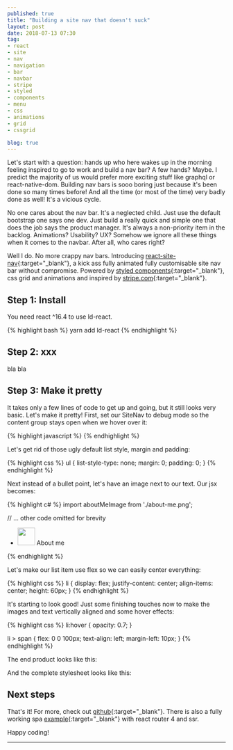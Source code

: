 ```yaml
---
published: true
title: "Building a site nav that doesn't suck"
layout: post
date: 2018-07-13 07:30
tag:
- react
- site
- nav
- navigation
- bar
- navbar
- stripe
- styled
- components
- menu
- css
- animations
- grid
- cssgrid

blog: true
---
```

Let's start with a question: hands up who here wakes up in the morning feeling inspired to go to work and build a nav bar?
A few hands? Maybe. I predict the majority of us would prefer more exciting stuff like graphql or react-native-dom.
Building nav bars is sooo boring just because it's been done so many times before! And all the time (or most of the time) very
badly done as well! It's a vicious cycle. 

No one cares about the nav bar. It's a neglected child. Just use the default bootstrap
one says one dev. Just build a really quick and simple one that does the job says the product manager. It's always a non-priority
item in the backlog. Animations? Usability? UX? Somehow we ignore all these things when it comes to the navbar. 
After all, who cares right?

Well I do. No more crappy nav bars. Introducing [react-site-nav](https://github.com/yusinto/react-site-nav){:target="_blank"},
a kick ass fully animated fully customisable site nav bar without compromise. Powered by [styled components](https://www.styled-components.com/){:target="_blank"},
css grid and animations and inspired by [stripe.com](https://stripe.com){:target="_blank"}.

##

## Step 1: Install

You need react ^16.4 to use ld-react.

{% highlight bash %}
yarn add ld-react
{% endhighlight %}

## Step 2: xxx

bla bla
 
## Step 3: Make it pretty

It takes only a few lines of code to get up and going, but it still looks very basic. 
Let's make it pretty! First, set our SiteNav to debug mode so the content group stays open
when we hover over it:

{% highlight javascript %}
<SiteNav debug={true}>
{% endhighlight %}

Let's get rid of those ugly default list style, margin and padding:

{% highlight css %}
ul {
  list-style-type: none;
  margin: 0;
  padding: 0;
}
{% endhighlight %}

Next instead of a bullet point, let's have an image next to our text. Our jsx becomes:

{% highlight c# %}
import aboutMeImage from './about-me.png';

  // ... other code omitted for brevity
  <ul>
    <li>
      <img src={aboutMeImage} height="40"/>
      <span>About me</span>
    </li>
  </ul>
{% endhighlight %}

Let's make our list item use flex so we can easily center everything:

{% highlight css %}
li {
  display: flex;
  justify-content: center;
  align-items: center;
  height: 60px;
}
{% endhighlight %}

It's starting to look good! Just some finishing touches now to make the images and text vertically
aligned and some hover effects:

{% highlight css %}
li:hover {
    opacity: 0.7;
}

li > span {
    flex: 0 0 100px;
    text-align: left;
    margin-left: 10px;
}
{% endhighlight %}

The end product looks like this:

And the complete stylesheet looks like this:

<script src="https://gist.github.com/yusinto/9a04ad983ff2b03a140683d45ef9405b.js"></script>


## Next steps
That's it! For more, check out [github](https://github.com/yusinto/ld-react){:target="_blank"}. There is also a fully
working spa [example](https://github.com/yusinto/ld-react/tree/master/example){:target="_blank"} with react router 4 and
ssr. 

Happy coding!

---------------------------------------------------------------------------------------
